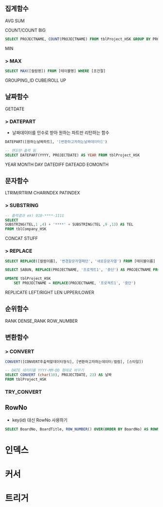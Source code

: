 ## 집계함수
AVG
SUM

COUNT/COUNT BIG
```sql
SELECT PROJECTNAME, COUNT(PROJECTNAME) FROM tblProject_HSK GROUP BY PROJECTNAME 
```

MIN

### > MAX
```sql
SELECT MAX([컬럼명]) FROM [테이블명] WHERE [조건절]
```

GROUPING_ID
CUBE/ROLL UP

## 날짜함수
GETDATE

### > DATEPART
- 날짜데이터를 인수로 받아 원하는 파트만 리턴하는 함수
```sql
DATEPART([원하는날짜파트], '[변환하고자하는날짜데이터]')
```
```sql
-- 연도만 출력 됨
SELECT DATEPART(YYYY, PROJECTDATE) AS YEAR FROM tblProject_HSK
```

YEAR
MONTH
DAY
DATEDIFF
DATEADD
EOMONTH

## 문자함수
LTRIM/RTRIM
CHARINDEX
PATINDEX

### > SUBSTRING
```sql
-- 출력결과 ex) 010-****-1111
SELECT 
SUBSTRING(TEL,1 ,4) + '****' + SUBSTRING(TEL ,9 ,13) AS TEL 
FROM tblCompany_HSK
```


CONCAT
STUFF

### > REPLACE
```sql
SELECT REPLACE([컬럼이름], '변경할문자열패턴', '새로운문자열') FROM [테이블이름]
```
```sql
SELECT SABUN, REPLACE(PROJECTNAME, '프로젝트1', '중단') AS PROJECTNAME FROM tblProject_HSK
```
```sql
UPDATE tblProject_HSK
    SET PROJECTNAME = REPLACE(PROJECTNAME, '프로젝트1', '중단')
```

REPLICATE
LEFT/RIGHT
LEN
UPPER/LOWER

## 순위함수
RANK
DENSE_RANK
ROW_NUMBER

## 변환함수

### > CONVERT
```sql
CONVERT([CONVERT후출력할데이터형식], [변환하고자하는데이터/컬럼], [스타일])
```
```sql
-- DATE 데이터를 YYYY-MM-DD 형태로 바꾸기
SELECT CONVERT (char(10), PROJECTDATE, 23) AS 날짜 
FROM tblProject_HSK
```

### TRY_CONVERT


## RowNo
- key(id) 대신 RowNo 사용하기
```sql
SELECT BoardNo, BoardTitle, ROW_NUMBER() OVER(ORDER BY BoardNo) AS ROWNUM From Boards
```

# 인덱스
# 커서
# 트리거